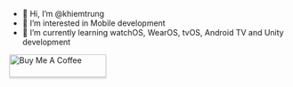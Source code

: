- 👋 Hi, I’m @khiemtrung
- 👀 I’m interested in Mobile development
- 🌱 I’m currently learning watchOS, WearOS, tvOS, Android TV and Unity development


<a href="https://www.buymeacoffee.com/khiemtrung" target="_blank"><img src="https://www.buymeacoffee.com/assets/img/custom_images/orange_img.png" alt="Buy Me A Coffee" style="height: 41px !important;width: 174px !important;box-shadow: 0px 3px 2px 0px rgba(190, 190, 190, 0.5) !important;-webkit-box-shadow: 0px 3px 2px 0px rgba(190, 190, 190, 0.5) !important;" ></a>
<!---
khiemtrung/khiemtrung is a ✨ special ✨ repository because its `README.md` (this file) appears on your GitHub profile.
You can click the Preview link to take a look at your changes.
--->
